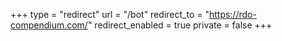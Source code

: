 +++
type = "redirect"
url = "/bot"
redirect_to = "https://rdo-compendium.com/"
redirect_enabled = true
private = false
+++